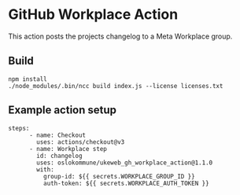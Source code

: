 # GitHub Workplace Action

This action posts the projects changelog to a Meta Workplace group.

## Build

```
npm install
./node_modules/.bin/ncc build index.js --license licenses.txt
```

## Example action setup

```
steps:
      - name: Checkout
        uses: actions/checkout@v3
      - name: Workplace step
        id: changelog
        uses: oslokommune/ukeweb_gh_workplace_action@1.1.0
        with:
          group-id: ${{ secrets.WORKPLACE_GROUP_ID }}
          auth-token: ${{ secrets.WORKPLACE_AUTH_TOKEN }}
```
